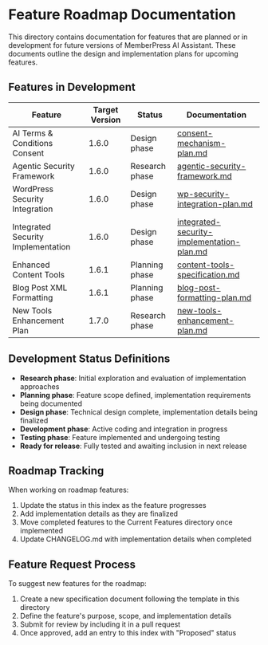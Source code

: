# Feature Roadmap Documentation

This directory contains documentation for features that are planned or in development for future versions of MemberPress AI Assistant. These documents outline the design and implementation plans for upcoming features.

## Features in Development

| Feature | Target Version | Status | Documentation |
|---------|---------------|--------|--------------|
| AI Terms & Conditions Consent | 1.6.0 | Design phase | [consent-mechanism-plan.md](consent-mechanism-plan.md) |
| Agentic Security Framework | 1.6.0 | Research phase | [agentic-security-framework.md](agentic-security-framework.md) |
| WordPress Security Integration | 1.6.0 | Design phase | [wp-security-integration-plan.md](wp-security-integration-plan.md) |
| Integrated Security Implementation | 1.6.0 | Design phase | [integrated-security-implementation-plan.md](integrated-security-implementation-plan.md) |
| Enhanced Content Tools | 1.6.1 | Planning phase | [content-tools-specification.md](content-tools-specification.md) |
| Blog Post XML Formatting | 1.6.1 | Planning phase | [blog-post-formatting-plan.md](blog-post-formatting-plan.md) |
| New Tools Enhancement Plan | 1.7.0 | Research phase | [new-tools-enhancement-plan.md](new-tools-enhancement-plan.md) |

## Development Status Definitions

- **Research phase**: Initial exploration and evaluation of implementation approaches
- **Planning phase**: Feature scope defined, implementation requirements being documented
- **Design phase**: Technical design complete, implementation details being finalized
- **Development phase**: Active coding and integration in progress
- **Testing phase**: Feature implemented and undergoing testing
- **Ready for release**: Fully tested and awaiting inclusion in next release

## Roadmap Tracking

When working on roadmap features:

1. Update the status in this index as the feature progresses
2. Add implementation details as they are finalized
3. Move completed features to the Current Features directory once implemented
4. Update CHANGELOG.md with implementation details when completed

## Feature Request Process

To suggest new features for the roadmap:

1. Create a new specification document following the template in this directory
2. Define the feature's purpose, scope, and implementation details
3. Submit for review by including it in a pull request
4. Once approved, add an entry to this index with "Proposed" status